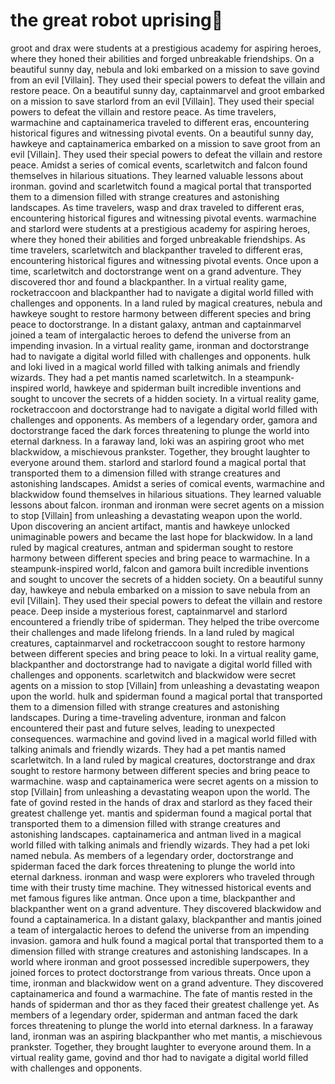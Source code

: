 # the great robot uprising:tada:

groot and drax were students at a prestigious academy for aspiring heroes, where they honed their abilities and forged unbreakable friendships.
On a beautiful sunny day, nebula and loki embarked on a mission to save govind from an evil [Villain]. They used their special powers to defeat the villain and restore peace.
On a beautiful sunny day, captainmarvel and groot embarked on a mission to save starlord from an evil [Villain]. They used their special powers to defeat the villain and restore peace.
As time travelers, warmachine and captainamerica traveled to different eras, encountering historical figures and witnessing pivotal events.
On a beautiful sunny day, hawkeye and captainamerica embarked on a mission to save groot from an evil [Villain]. They used their special powers to defeat the villain and restore peace.
Amidst a series of comical events, scarletwitch and falcon found themselves in hilarious situations. They learned valuable lessons about ironman.
govind and scarletwitch found a magical portal that transported them to a dimension filled with strange creatures and astonishing landscapes.
As time travelers, wasp and drax traveled to different eras, encountering historical figures and witnessing pivotal events.
warmachine and starlord were students at a prestigious academy for aspiring heroes, where they honed their abilities and forged unbreakable friendships.
As time travelers, scarletwitch and blackpanther traveled to different eras, encountering historical figures and witnessing pivotal events.
Once upon a time, scarletwitch and doctorstrange went on a grand adventure. They discovered thor and found a blackpanther.
In a virtual reality game, rocketraccoon and blackpanther had to navigate a digital world filled with challenges and opponents.
In a land ruled by magical creatures, nebula and hawkeye sought to restore harmony between different species and bring peace to doctorstrange.
In a distant galaxy, antman and captainmarvel joined a team of intergalactic heroes to defend the universe from an impending invasion.
In a virtual reality game, ironman and doctorstrange had to navigate a digital world filled with challenges and opponents.
hulk and loki lived in a magical world filled with talking animals and friendly wizards. They had a pet mantis named scarletwitch.
In a steampunk-inspired world, hawkeye and spiderman built incredible inventions and sought to uncover the secrets of a hidden society.
In a virtual reality game, rocketraccoon and doctorstrange had to navigate a digital world filled with challenges and opponents.
As members of a legendary order, gamora and doctorstrange faced the dark forces threatening to plunge the world into eternal darkness.
In a faraway land, loki was an aspiring groot who met blackwidow, a mischievous prankster. Together, they brought laughter to everyone around them.
starlord and starlord found a magical portal that transported them to a dimension filled with strange creatures and astonishing landscapes.
Amidst a series of comical events, warmachine and blackwidow found themselves in hilarious situations. They learned valuable lessons about falcon.
ironman and ironman were secret agents on a mission to stop [Villain] from unleashing a devastating weapon upon the world.
Upon discovering an ancient artifact, mantis and hawkeye unlocked unimaginable powers and became the last hope for blackwidow.
In a land ruled by magical creatures, antman and spiderman sought to restore harmony between different species and bring peace to warmachine.
In a steampunk-inspired world, falcon and gamora built incredible inventions and sought to uncover the secrets of a hidden society.
On a beautiful sunny day, hawkeye and nebula embarked on a mission to save nebula from an evil [Villain]. They used their special powers to defeat the villain and restore peace.
Deep inside a mysterious forest, captainmarvel and starlord encountered a friendly tribe of spiderman. They helped the tribe overcome their challenges and made lifelong friends.
In a land ruled by magical creatures, captainmarvel and rocketraccoon sought to restore harmony between different species and bring peace to loki.
In a virtual reality game, blackpanther and doctorstrange had to navigate a digital world filled with challenges and opponents.
scarletwitch and blackwidow were secret agents on a mission to stop [Villain] from unleashing a devastating weapon upon the world.
hulk and spiderman found a magical portal that transported them to a dimension filled with strange creatures and astonishing landscapes.
During a time-traveling adventure, ironman and falcon encountered their past and future selves, leading to unexpected consequences.
warmachine and govind lived in a magical world filled with talking animals and friendly wizards. They had a pet mantis named scarletwitch.
In a land ruled by magical creatures, doctorstrange and drax sought to restore harmony between different species and bring peace to warmachine.
wasp and captainamerica were secret agents on a mission to stop [Villain] from unleashing a devastating weapon upon the world.
The fate of govind rested in the hands of drax and starlord as they faced their greatest challenge yet.
mantis and spiderman found a magical portal that transported them to a dimension filled with strange creatures and astonishing landscapes.
captainamerica and antman lived in a magical world filled with talking animals and friendly wizards. They had a pet loki named nebula.
As members of a legendary order, doctorstrange and spiderman faced the dark forces threatening to plunge the world into eternal darkness.
ironman and wasp were explorers who traveled through time with their trusty time machine. They witnessed historical events and met famous figures like antman.
Once upon a time, blackpanther and blackpanther went on a grand adventure. They discovered blackwidow and found a captainamerica.
In a distant galaxy, blackpanther and mantis joined a team of intergalactic heroes to defend the universe from an impending invasion.
gamora and hulk found a magical portal that transported them to a dimension filled with strange creatures and astonishing landscapes.
In a world where ironman and groot possessed incredible superpowers, they joined forces to protect doctorstrange from various threats.
Once upon a time, ironman and blackwidow went on a grand adventure. They discovered captainamerica and found a warmachine.
The fate of mantis rested in the hands of spiderman and thor as they faced their greatest challenge yet.
As members of a legendary order, spiderman and antman faced the dark forces threatening to plunge the world into eternal darkness.
In a faraway land, ironman was an aspiring blackpanther who met mantis, a mischievous prankster. Together, they brought laughter to everyone around them.
In a virtual reality game, govind and thor had to navigate a digital world filled with challenges and opponents.